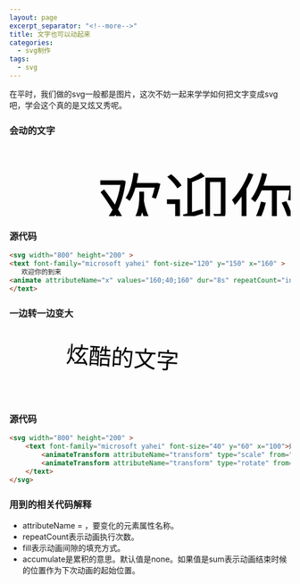 ```yaml
---
layout: page
excerpt_separator: "<!--more-->"
title: 文字也可以动起来
categories:
  - svg制作
tags:
  - svg
---
```

在平时，我们做的svg一般都是图片，这次不妨一起来学学如何把文字变成svg吧，学会这个真的是又炫又秀呢。
<!--more-->
### 会动的文字

<svg width="800" height="200" >
    <text font-family="microsoft yahei" font-size="120" y="150" x="160" >
        欢迎你的到来
        <animate attributeName="x" values="160;40;160" dur="8s" repeatCount="indefinite" />
    </text>
</svg>

### 源代码

```markdown
<svg width="800" height="200" >
<text font-family="microsoft yahei" font-size="120" y="150" x="160" >
   欢迎你的到来
<animate attributeName="x" values="160;40;160" dur="8s" repeatCount="indefinite" />
</text>
```

### 一边转一边变大
<svg width="800" height="200" >
    <text font-family="microsoft yahei" font-size="40" y="60" x="100">炫酷的文字
        <animateTransform attributeName="transform" type="scale" from="1" to="2" dur="10s" repeatCount="indefinite" additive="sum"/>
        <animateTransform attributeName="transform" type="rotate" from="0 100 60" to="360 100 60" dur="10s" fill="freeze" repeatCount="indefinite" additive="sum"/>
    </text>
</svg>

### 源代码
```markdown
<svg width="800" height="200" >
    <text font-family="microsoft yahei" font-size="40" y="60" x="100">炫酷的文字
        <animateTransform attributeName="transform" type="scale" from="1" to="2" dur="10s" repeatCount="indefinite" additive="sum"/>
        <animateTransform attributeName="transform" type="rotate" from="0 100 60" to="360 100 60" dur="10s" fill="freeze" repeatCount="indefinite" additive="sum"/>
    </text>
</svg>
```

### 用到的相关代码解释
- attributeName = <attributeName>，要变化的元素属性名称。
- repeatCount表示动画执行次数。
- fill表示动画间隙的填充方式。
- accumulate是累积的意思。默认值是none。如果值是sum表示动画结束时候的位置作为下次动画的起始位置。

